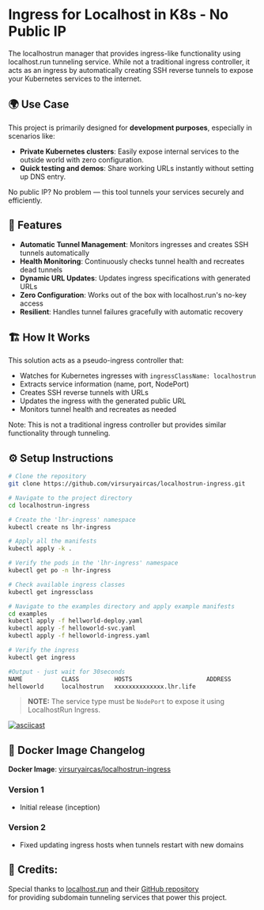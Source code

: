 # Ingress for Localhost in K8s - No Public IP

The localhostrun manager that provides ingress-like functionality using localhost.run tunneling service. While not a traditional ingress controller, it acts as an ingress by automatically creating SSH reverse tunnels to expose your Kubernetes services to the internet.

## 🌍 Use Case

This project is primarily designed for **development purposes**, especially in scenarios like:

- **Private Kubernetes clusters**: Easily expose internal services to the outside world with zero configuration.
- **Quick testing and demos**: Share working URLs instantly without setting up DNS entry.

No public IP? No problem — this tool tunnels your services securely and efficiently.

## 🚀 Features

- **Automatic Tunnel Management**: Monitors ingresses and creates SSH tunnels automatically
- **Health Monitoring**: Continuously checks tunnel health and recreates dead tunnels
- **Dynamic URL Updates**: Updates ingress specifications with generated URLs
- **Zero Configuration**: Works out of the box with localhost.run's no-key access
- **Resilient**: Handles tunnel failures gracefully with automatic recovery

## 🏗️ How It Works

This solution acts as a pseudo-ingress controller that:

- Watches for Kubernetes ingresses with `ingressClassName: localhostrun`
- Extracts service information (name, port, NodePort)
- Creates SSH reverse tunnels with URLs
- Updates the ingress with the generated public URL
- Monitors tunnel health and recreates as needed

Note: This is not a traditional ingress controller but provides similar functionality through tunneling.

## ⚙️ Setup Instructions

```bash
# Clone the repository
git clone https://github.com/virsuryaircas/localhostrun-ingress.git

# Navigate to the project directory
cd localhostrun-ingress

# Create the 'lhr-ingress' namespace
kubectl create ns lhr-ingress

# Apply all the manifests
kubectl apply -k .

# Verify the pods in the 'lhr-ingress' namespace
kubectl get po -n lhr-ingress

# Check available ingress classes
kubectl get ingressclass

# Navigate to the examples directory and apply example manifests
cd examples
kubectl apply -f hellworld-deploy.yaml
kubectl apply -f helloworld-svc.yaml
kubectl apply -f helloworld-ingress.yaml

# Verify the ingress
kubectl get ingress

#Output - just wait for 30seconds
NAME           CLASS          HOSTS                     ADDRESS           PORTS   AGE
helloworld     localhostrun   xxxxxxxxxxxxxx.lhr.life                     80      30s

```

> **NOTE:** The service type must be `NodePort` to expose it using LocalhostRun Ingress.

[![asciicast](https://asciinema.org/a/721752.svg)](https://asciinema.org/a/721752)

## 📝 Docker Image Changelog

**Docker Image**: [virsuryaircas/localhostrun-ingress](https://hub.docker.com/r/virsuryaircas/localhostrun-ingress)

### Version 1
- Initial release (inception)

### Version 2
- Fixed updating ingress hosts when tunnels restart with new domains

## 🤝 Credits:

Special thanks to [localhost.run](https://localhost.run) and their [GitHub repository](https://github.com/localhost-run)  
for providing subdomain tunneling services that power this project.
